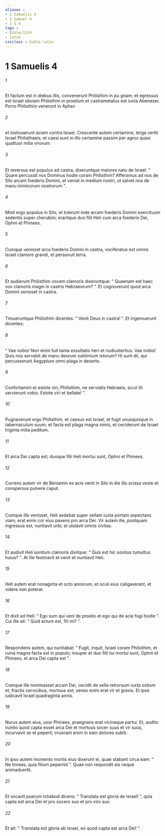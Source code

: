 ```yaml
---
aliases : 
- 1 Samuelis 4
- 1 Samuel 4
- 1 S 4
tags : 
- Bible/1S/4
- latin
cssclass : bible-latin
---
```


# 1 Samuelis 4

###### 1
Et factum est in diebus illis, convenerunt Philisthim in pu gnam; et egressus est Israel obviam Philisthim in proelium et castrametatus est iuxta Abenezer. Porro Philisthim venerunt in Aphec 
###### 2
et instruxerunt aciem contra Israel. Crescente autem certamine, terga vertit Israel Philisthaeis; et caesi sunt in illo certamine passim per agros quasi quattuor milia virorum.
###### 3
Et reversus est populus ad castra, dixeruntque maiores natu de Israel: “ Quare percussit nos Dominus hodie coram Philisthim? Afferamus ad nos de Silo arcam foederis Domini, et veniat in medium nostri, ut salvet nos de manu inimicorum nostrorum ”. 
###### 4
Misit ergo populus in Silo, et tulerunt inde arcam foederis Domini exercituum sedentis super cherubim; erantque duo filii Heli cum arca foederis Dei, Ophni et Phinees.
###### 5
Cumque venisset arca foederis Domini in castra, vociferatus est omnis Israel clamore grandi, et personuit terra. 
###### 6
Et audierunt Philisthim vocem clamoris dixeruntque: “ Quaenam est haec vox clamoris magni in castris Hebraeorum? ”. Et cognoverunt quod arca Domini venisset in castra. 
###### 7
Timueruntque Philisthim dicentes: “ Venit Deus in castra! ”. Et ingemuerunt dicentes: 
###### 8
“ Vae nobis! Non enim fuit tanta exsultatio heri et nudiustertius. Vae nobis! Quis nos servabit de manu deorum sublimium istorum? Hi sunt dii, qui percusserunt Aegyptum omni plaga in deserto. 
###### 9
Confortamini et estote viri, Philisthim, ne serviatis Hebraeis, sicut illi servierunt vobis. Estote viri et bellate! ”.
###### 10
Pugnaverunt ergo Philisthim, et caesus est Israel, et fugit unusquisque in tabernaculum suum; et facta est plaga magna nimis, et ceciderunt de Israel triginta milia peditum. 
###### 11
Et arca Dei capta est; duoque filii Heli mortui sunt, Ophni et Phinees.
###### 12
Currens autem vir de Beniamin ex acie venit in Silo in die illo scissa veste et conspersus pulvere caput. 
###### 13
Cumque ille venisset, Heli sedebat super sellam iuxta portam aspectans viam; erat enim cor eius pavens pro arca Dei. Vir autem ille, postquam ingressus est, nuntiavit urbi; et ululavit omnis civitas. 
###### 14
Et audivit Heli sonitum clamoris dixitque: “ Quis est hic sonitus tumultus huius? ”. At ille festinavit et venit et nuntiavit Heli. 
###### 15
Heli autem erat nonaginta et octo annorum, et oculi eius caligaverant, et videre non poterat. 
###### 16
Et dixit ad Heli: “ Ego sum qui veni de proelio et ego qui de acie fugi hodie ”. Cui ille ait: “ Quid actum est, fili mi? ”. 
###### 17
Respondens autem, qui nuntiabat: “ Fugit, inquit, Israel coram Philisthim, et ruina magna facta est in populo; insuper et duo filii tui mortui sunt, Ophni et Phinees, et arca Dei capta est ”.
###### 18
Cumque ille nominasset arcam Dei, cecidit de sella retrorsum iuxta ostium et, fractis cervicibus, mortuus est; senex enim erat vir et gravis. Et ipse iudicavit Israel quadraginta annis.
###### 19
Nurus autem eius, uxor Phinees, praegnans erat vicinaque partui. Et, audito nuntio quod capta esset arca Dei et mortuus socer suus et vir suus, incurvavit se et peperit; irruerant enim in eam dolores subiti. 
###### 20
In ipso autem momento mortis eius dixerunt ei, quae stabant circa eam: “ Ne timeas, quia filium peperisti ”. Quae non respondit eis neque animadvertit. 
###### 21
Et vocavit puerum Ichabod dicens: “ Translata est gloria de Israel! ”, quia capta est arca Dei et pro socero suo et pro viro suo. 
###### 22
Et ait: “ Translata est gloria ab Israel, eo quod capta est arca Dei! ”.
